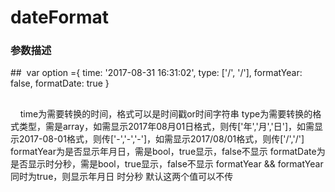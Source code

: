 # dateFormat
### 参数描述
## 
var option ={
        time: '2017-08-31 16:31:02',
        type: ['/', '/'],
        formatYear: false,
        formatDate: true
     }
##
     time为需要转换的时间，格式可以是时间戳or时间字符串
     type为需要转换的格式类型，需是array，如需显示2017年08月01日格式，则传['年','月','日']，如需显示2017-08-01格式，则传['-','-','-']，如需显示2017/08/01格式，则传['/','/']
     formatYear为是否显示年月日，需是bool，true显示，false不显示
     formatDate为是否显示时分秒，需是bool，true显示，false不显示
     formatYear && formatYear 同时为true，则显示年月日 时分秒
     默认这两个值可以不传
